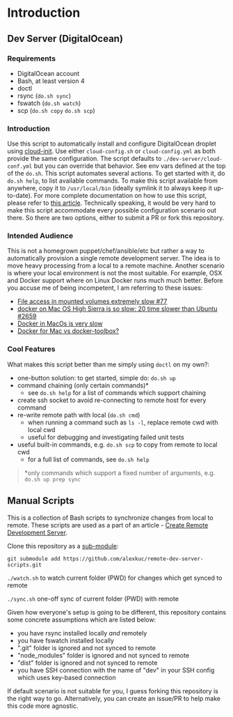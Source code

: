 # Introduction

## Dev Server (DigitalOcean)

### Requirements

- DigitalOcean account
- Bash, at least version 4
- doctl
- rsync (`do.sh sync`)
- fswatch (`do.sh watch`)
- scp (`do.sh copy` `do.sh scp`)

### Introduction

Use this script to automatically install and configure DigitalOcean droplet using [cloud-init](https://cloudinit.readthedocs.io/en/latest/). Use either `cloud-config.sh` or `cloud-config.yml` as both provide the same configuration. The script defaults to `./dev-server/cloud-conf.yml` but you can override that behavior. See env vars defined at the top of the `do.sh`. This script automates several actions. To get started with it, do `do.sh help`, to list available commands. To make this script available from anywhere, copy it to `/usr/local/bin` (ideally symlink it to always keep it up-to-date). For more complete documentation on how to use this script, please refer to [this article](https://alexkuc.github.io/articles/create-remote-dev-server-part-2/). Technically speaking, it would be very hard to make this script accommodate every possible configuration scenario out there. So there are two options, either to submit a PR or fork this repository.

### Intended Audience

This is not a homegrown puppet/chef/ansible/etc but rather a way to automatically provision a single remote development server. The idea is to move heavy processing from a local to a remote machine. Another scenario is where your local environment is not the most suitable. For example, OSX and Docker support where on Linux Docker runs much much better. Before you accuse me of being incompetent, I am referring to these issues:

- [File access in mounted volumes extremely slow #77](https://github.com/docker/for-mac/issues/77)
- [docker on Mac OS High Sierra is so slow: 20 time slower than Ubuntu #2659](https://github.com/docker/for-mac/issues/2659)
- [Docker in MacOs is very slow](https://stackoverflow.com/questions/55951014/docker-in-macos-is-very-slow)
- [Docker for Mac vs docker-toolbox?](https://www.reddit.com/r/docker/comments/5v8fc7/docker_for_mac_vs_dockertoolbox/)

### Cool Features

What makes this script better than me simply using `doctl` on my own?:

- one-button solution: to get started, simple do: `do.sh up`
- command chaining (only certain commands)*
  - see `do.sh help` for a list of commands which support chaining
- create ssh socket to avoid re-connecting to remote host for every command
- re-write remote path with local (`do.sh cmd`)
  - when running a command such as `ls -l`, replace remote cwd with local cwd
  - useful for debugging and investigating failed unit tests
- useful built-in commands, e.g. `do.sh scp` to copy from remote to local cwd
  - for a full list of commands, see `do.sh help`

>*only commands which support a fixed number of arguments, e.g. `do.sh up prep sync`

## Manual Scripts

This is a collection of Bash scripts to synchronize changes from local to remote. These scripts are used as a part of an article - [Create Remote Development Server](https://alexkuc.github.io/articles/create-remote-dev-server/).

Clone this repository as a [sub-module](https://git-scm.com/book/en/v2/Git-Tools-Submodules): 

`git submodule add https://github.com/alexkuc/remote-dev-server-scripts.git`

`./watch.sh` to watch current folder (PWD) for changes which get synced to remote

`./sync.sh` one-off sync of current folder (PWD) with remote

Given how everyone's setup is going to be different, this repository contains some concrete assumptions which are listed below:

- you have rsync installed locally *and* remotely
- you have fswatch installed locally
- ".git" folder is ignored and not synced to remote
- "node_modules" folder is ignored and not synced to remote
- "dist" folder is ignored and not synced to remote
- you have SSH connection with the name of "dev" in your SSH config which uses key-based connection

If default scenario is not suitable for you, I guess forking this repository is the right way to go. Alternatively, you can create an issue/PR to help make this code more agnostic.

